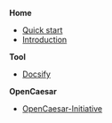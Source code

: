 
**Home**
- [Quick start](/home/quickstart.md)
- [Introduction](/home/introduction.md)

**Tool**

- [Docsify](/tool/docsify.md)

**OpenCaesar**

- [OpenCaesar-Initiative](/opencaesar/opencaesar-initative-pdf.md)